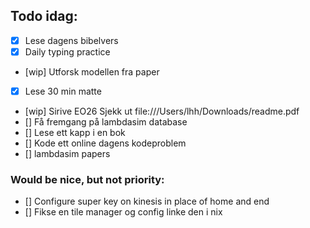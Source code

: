 ## Todo idag:

- [x] Lese dagens bibelvers
- [x] Daily typing practice
- [wip] Utforsk modellen fra paper
- [x] Lese 30 min matte
- [wip] Sirive EO26
  Sjekk ut file:///Users/lhh/Downloads/readme.pdf
- [] Få fremgang på lambdasim database
- [] Lese ett kapp i en bok
- [] Kode ett online dagens kodeproblem
- [] lambdasim papers

### Would be nice, but not priority:

- [] Configure super key on kinesis in place of home and end
- [] Fikse en tile manager og config linke den i nix
